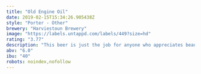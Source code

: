 ```yaml
---
title: "Old Engine Oil"
date: 2019-02-15T15:34:26.905438Z
style: "Porter - Other"
brewery: "Harviestoun Brewery"
image: "https://labels.untappd.com/labels/449?size=hd"
rating: "3.77"
description: "This beer is just the job for anyone who appreciates beautifully engineered stuff that used to be made properly. So undo the top button of your pressed pits overalls, ease into the wingback and roll out a rare taste of a truly great British beer.  Old Engine Oil is a remarkably smooth, creamy brew with a beautiful velvety mouthfeel. Enjoy flavours of coffee, slightly buttered toffee, dark chocolate and earthy hops. You may find some mild cherry fruit within the residual sweetness, neatly accompanying the roasted flavours that ride with you all the way to the finish.  Born in 2000, this winner of the first ever Tesco Beer Challenge was always designed to have a thick, dark, gloopy appearance. We piled in the oats to smooth out the bitterness from the roast barley and laid on a super-high-temperature mash to make the wort less fermentable. The result is a really black beer that has a greater sweetness and fuller flavour than many other stouts and porters, as well as a surprisingly light texture.  HOPS: Galena, East Kent Goldings, Fuggles  MALTS: Roast barley, oats"
abv: "6.0"
ibu: "40"
robots: noindex,nofollow
---
```

